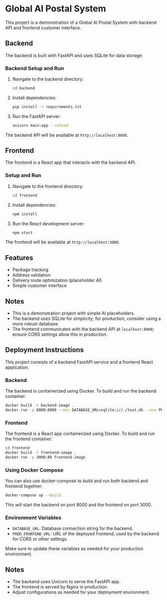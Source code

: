 # Global AI Postal System

This project is a demonstration of a Global AI Postal System with backend API and frontend customer interface.

## Backend

The backend is built with FastAPI and uses SQLite for data storage.

### Backend Setup and Run

1. Navigate to the backend directory:

   ```bash
   cd backend
   ```

2. Install dependencies:

   ```bash
   pip install -r requirements.txt
   ```

3. Run the FastAPI server:

   ```bash
   uvicorn main:app --reload
   ```

The backend API will be available at `http://localhost:8000`.

## Frontend

The frontend is a React app that interacts with the backend API.

### Setup and Run

1. Navigate to the frontend directory:

   ```bash
   cd frontend
   ```

2. Install dependencies:

   ```bash
   npm install
   ```

3. Run the React development server:

   ```bash
   npm start
   ```

The frontend will be available at `http://localhost:3000`.

## Features

- Package tracking
- Address validation
- Delivery route optimization (placeholder AI)
- Simple customer interface

## Notes

- This is a demonstration project with simple AI placeholders.
- The backend uses SQLite for simplicity; for production, consider using a more robust database.
- The frontend communicates with the backend API at `localhost:8000`; ensure CORS settings allow this in production.

## Deployment Instructions

This project consists of a backend FastAPI service and a frontend React application.

### Backend

The backend is containerized using Docker. To build and run the backend container:

```bash
docker build -t backend-image .
docker run -p 8000:8000 --env DATABASE_URL=sqlite:///./test.db --env PROD_FRONTEND_URL=http://localhost -d backend-image
```

### Frontend

The frontend is a React app containerized using Docker. To build and run the frontend container:

```bash
cd frontend
docker build -t frontend-image .
docker run -p 3000:80 frontend-image
```

### Using Docker Compose

You can also use docker-compose to build and run both backend and frontend together:

```bash
docker-compose up --build
```

This will start the backend on port 8000 and the frontend on port 3000.

### Environment Variables

- `DATABASE_URL`: Database connection string for the backend.
- `PROD_FRONTEND_URL`: URL of the deployed frontend, used by the backend for CORS or other settings.

Make sure to update these variables as needed for your production environment.

## Notes

- The backend uses Uvicorn to serve the FastAPI app.
- The frontend is served by Nginx in production.
- Adjust configurations as needed for your deployment environment.

<!-- Removed duplicate headings to fix markdown lint warnings -->
